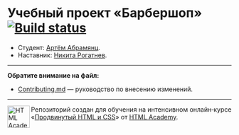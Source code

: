 # Учебный проект «Барбершоп» [![Build status][travis-image]][travis-url]


* Студент: [Артём Абрамянц](https://up.htmlacademy.ru/htmlcss/18/user/262023).
* Наставник: [Никита Рогатнев](https://htmlacademy.ru/profile/nikita_rogatnev).
---

**Обратите внимание на файл:**

- [Contributing.md](Contributing.md) — руководство по внесению изменений.

---

<a href="https://htmlacademy.ru/intensive/adaptive"><img align="left" width="50" height="50" alt="HTML Academy" src="https://up.htmlacademy.ru/static/img/intensive/adaptive/logo-for-github.svg"></a>

Репозиторий создан для обучения на интенсивном онлайн‑курсе «[Продвинутый HTML и CSS](https://htmlacademy.ru/intensive/adaptive)» от [HTML Academy](https://htmlacademy.ru).

[travis-image]: https://travis-ci.org/Ge11ert/262023-barbershop.svg?branch=master
[travis-url]: https://travis-ci.org/Ge11ert/262023-barbershop
